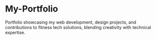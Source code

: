 # My-Portfolio
Portfolio showcasing my web development, design projects, and contributions to fitness tech solutions, blending creativity with technical expertise.
